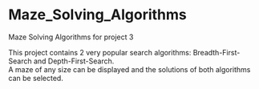 # Maze_Solving_Algorithms
Maze Solving Algorithms for project 3



This project contains 2 very popular search algorithms: Breadth-First-Search and Depth-First-Search.  
A maze of any size can be displayed and the solutions of both algorithms can be selected. 
